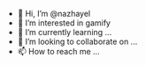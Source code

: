 - 👋 Hi, I’m @nazhayel
- 👀 I’m interested in gamify
- 🌱 I’m currently learning ...
- 💞️ I’m looking to collaborate on ...
- 📫 How to reach me ...

<!---
nazhayel/nazhayel is a ✨ special ✨ repository because its `README.md` (this file) appears on your GitHub profile.
You can click the Preview link to take a look at your changes.
--->
